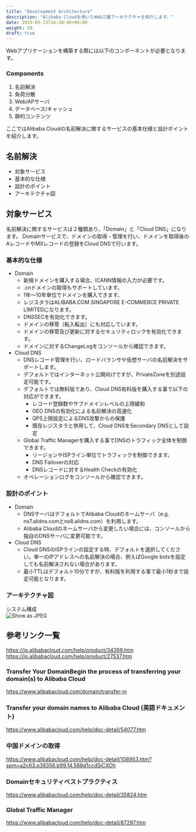 ```yaml
---
title: "Development Architecture"
description: "Alibaba Cloudを用いたWeb三層アーキテクチャを紹介します。"
date: 2019-05-13T16:20:40+09:00
weight: 50
draft: true
---
```


Webアプリケーションを構築する際には以下のコンポーネントが必要となります。

### Components
1. 名前解決
1. 負荷分散
1. Web/APサーバ
1. データベース/キャッシュ
1. 静的コンテンツ

ここではAlibaba Cloudの名前解決に関するサービスの基本仕様と設計ポイントを紹介します。

## 名前解決
 - 対象サービス
 - 基本的な仕様
 - 設計のポイント
 - アーキテクチャ図

## 対象サービス
名前解決に関するサービスは２種類あり、「Domain」と「Cloud DNS」になります。
Domainサービスで、ドメインの取得・管理を行い、ドメインを取得後のAレコードやMXレコードの登録をCloud DNSで行います。

### 基本的な仕様
- Domain
  - 新規ドメインを購入する場合、ICANN情報の入力が必要です。
  - .cnドメインの取得もサポートしています。
  - 1年〜10年単位でドメインを購入できます。
  - レジスタラはALIBABA.COM SINGAPORE E-COMMERCE PRIVATE LIMITEDになります。
  - DNSSECを有効化できます。
  - ドメインの移管（転入転出）にも対応しています。
  - ドメインの移管及び更新に対するセキュリティロックを有効化できます。
  - ドメインに対するChangeLogをコンソールから確認できます。
- Cloud DNS
  - DNSレコード管理を行い、ロードバランサや仮想サーバの名前解決をサポートします。
  - デフォルトではインターネット公開向けですが、PrivateZoneを別途設定可能です。
  - デフォルトでは無料版であり、Cloud DNS有料版を購入する事で以下の対応ができます。
    - レコード登録数やサブドメインレベルの上限緩和
    - GEO DNSの有効化による名前解決の高速化
    - QPS上限設定によるDNS攻撃からの保護
    - 既存レジスタラと併用して、Cloud DNSをSecondary DNSとして設定
  - Global Traffic Managerを購入する事でDNSのトラフィック全体を制御できます。
    - リージョンやISPライン単位でトラフィックを制御できます。
    - DNS Failoverの対応
    - DNSレコードに対するHealth Checkの有効化
  - オペレーションログをコンソールから確認できます。    

### 設計のポイント 
- Domain
  - DNSサーバはデフォルトでAlibaba Cloudのネームサーバ（e.g. ns7.alidns.comとns8.alidns.com）を利用します。
  - Alibaba Cloudのネームサーバから変更したい場合には、コンソールから独自のDNSサーバに変更可能です。
- Cloud DNS
  - Cloud DNSのISPラインの設定する時、デフォルトを選択してください。単一のIPアドレスへの名前解決の場合、例えばGoogle botsを設定しても名前解決されない場合があります。
  - 最小TTLはデフォルト10分ですが、有料版を利用する事で最小1秒まで設定可能となります。

### アーキテクチャ図
システム構成  
![Show as JPEG](/help/image/23.1.png)

## 参考リンク一覧
https://jp.alibabacloud.com/help/product/34269.htm
https://jp.alibabacloud.com/help/product/27537.htm

### Transfer Your DomainBegin the process of transferring your domain(s) to Alibaba Cloud
https://www.alibabacloud.com/domain/transfer-in

### Transfer your domain names to Alibaba Cloud (英語ドキュメント)
https://www.alibabacloud.com/help/doc-detail/54077.htm

### 中国ドメインの取得
https://www.alibabacloud.com/help/doc-detail/108953.htm?spm=a2c63.p38356.b99.14.588d1ccdSjCXOh

### Domainセキュリティベストプラクティス
https://www.alibabacloud.com/help/doc-detail/35824.htm

### Global Traffic Manager
https://www.alibabacloud.com/help/doc-detail/87297.htm

